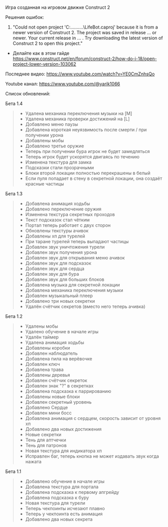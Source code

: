 Игра  созданная на  игровом  движке  Construct 2

Решения ошибок:

1) "Could not open project 'C:\..........\LifeBot.caproj' because it is from a newer version of Construct 2. The project was saved in release ... or newer. Your current release in ... . Try downloading the latest version of Construct 2 to open this project."
- Делайте как в этом гайде 
https://www.construct.net/en/forum/construct-2/how-do-i-18/open-project-lower-version-103062

Последнее видео: https://www.youtube.com/watch?v=YE0CmZnhsQo

Youtube канал: https://www.youtube.com/@yarik1066

Список обновлений:

Бета 1.4

> - Удалена механика переключения музыки на [M]
> - Удалена механика проверки достижений на [L]
> - Добавлено меню паузы
> - Добавлена короткая неуязвимость после смерти / при получении урона
> - Добавлены мобы
> - Добавлено третье оружие
> - Теперь при получении бура игрок не будет замедляться
> - Теперь игрок будет ускорятся двигаясь по течению
> - Изменена текстура для замка
> - Подсказки стали прозрачными
> - Блоки второй локации полностью перекрашены в белый
> - Если пуля попадает в стену в секретной локации, она создаёт красные частицы

Бета 1.3

> - Добавлена анимация ходьбы
> - Добавлено переключение оружия
> - Изменена текстура секретных проходов
> - Текст подсказок стал чётким
> - Портал теперь работает с двух сторон
> - Обновлены текстуры ачивок
> - Добавлены хп для турелей
> - При таране турелей теперь выпадают частицы
> - Добавлен звук уничтожения турели
> - Добавлен звук получения урона
> - Добавлен звук для открывания меню ачивок
> - Добавлен звук для подсказок
> - Добавлен звук для сердца
> - Добавлен звук для бура
> - Добавлен звук для больших блоков
> - Добавлена музыка для секретной локации
> - Добавлена механика переключения музыки
> - Добавлен музыкальный плеер
> - Добавлено три новых секретки
> - Удалён счётчик секретов (вместо него теперь ачивка)

Бета 1.2

> - Удалены мобы
> - Удалено обучение в начале игры
> - Удалён таймер
> - Удалена анимация ходьбы
> - Добавлены коробки
> - Добавлен наблюдатель
> - Добавлена пила на верёвочке
> - Добавлен ключ
> - Добавлена трава
> - Добавлены деревья
> - Добавлен счётчик секреток
> - Добавлен знак "?" в секретках
> - Добавлена подсказка к паррированию
> - Добавлены новые блоки
> - Добавлен секретный уровень
> - Добавлено Сердце
> - Добавлен мини босс
> - Добавлена анимация с сердцем, скорость зависит от уровня хп
> - Добавлено два новых достижения
> - Новые секретки
> - Тень для аптчечки
> - Тень для патронов
> - Новая текстура для индикатора хп
> - Исправлен баг, теперь кнопка не может издавать звук когда нажата

Бета 1.1

> - Добавлено обучение в начале игры
> - Добавлена текстура для портала
> - Добавлена подсказка к первому апгрейду
> - Добавлена подсказка к буру
> - Новая текстура для турели
> - Теперь чекпоинты исчезают плавно
> - Теперь у чекпоинта есть анимация
> - Добавлено два новых секрета
